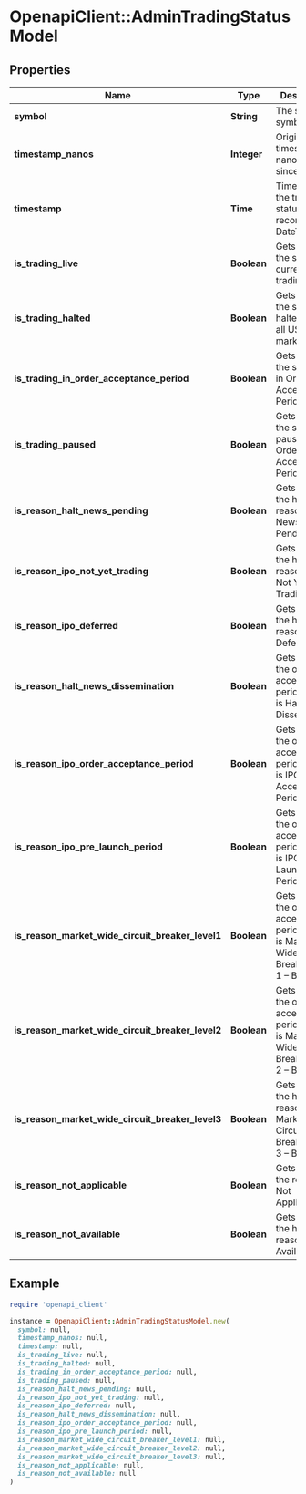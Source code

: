 # OpenapiClient::AdminTradingStatusModel

## Properties

| Name | Type | Description | Notes |
| ---- | ---- | ----------- | ----- |
| **symbol** | **String** | The stock symbol | [optional] |
| **timestamp_nanos** | **Integer** | Original timestamp in nanoseconds since epoch | [optional] |
| **timestamp** | **Time** | Time when the trading status was recorded as DateTime | [optional] |
| **is_trading_live** | **Boolean** | Gets whether the security is currently trading on IEX | [optional] |
| **is_trading_halted** | **Boolean** | Gets whether the security is halted across all US equity markets | [optional] |
| **is_trading_in_order_acceptance_period** | **Boolean** | Gets whether the security is in Order Acceptance Period on IEX | [optional] |
| **is_trading_paused** | **Boolean** | Gets whether the security is paused and in Order Acceptance Period on IEX | [optional] |
| **is_reason_halt_news_pending** | **Boolean** | Gets whether the halt reason is News Pending | [optional] |
| **is_reason_ipo_not_yet_trading** | **Boolean** | Gets whether the halt reason is IPO Not Yet Trading | [optional] |
| **is_reason_ipo_deferred** | **Boolean** | Gets whether the halt reason is IPO Deferred | [optional] |
| **is_reason_halt_news_dissemination** | **Boolean** | Gets whether the order acceptance period reason is Halt News Dissemination | [optional] |
| **is_reason_ipo_order_acceptance_period** | **Boolean** | Gets whether the order acceptance period reason is IPO Order Acceptance Period | [optional] |
| **is_reason_ipo_pre_launch_period** | **Boolean** | Gets whether the order acceptance period reason is IPO Pre-Launch Period | [optional] |
| **is_reason_market_wide_circuit_breaker_level1** | **Boolean** | Gets whether the order acceptance period reason is Market-Wide Circuit Breaker Level 1 – Breached | [optional] |
| **is_reason_market_wide_circuit_breaker_level2** | **Boolean** | Gets whether the order acceptance period reason is Market-Wide Circuit Breaker Level 2 – Breached | [optional] |
| **is_reason_market_wide_circuit_breaker_level3** | **Boolean** | Gets whether the halt reason is Market-Wide Circuit Breaker Level 3 – Breached | [optional] |
| **is_reason_not_applicable** | **Boolean** | Gets whether the reason is Not Applicable | [optional] |
| **is_reason_not_available** | **Boolean** | Gets whether the halt reason is Not Available | [optional] |

## Example

```ruby
require 'openapi_client'

instance = OpenapiClient::AdminTradingStatusModel.new(
  symbol: null,
  timestamp_nanos: null,
  timestamp: null,
  is_trading_live: null,
  is_trading_halted: null,
  is_trading_in_order_acceptance_period: null,
  is_trading_paused: null,
  is_reason_halt_news_pending: null,
  is_reason_ipo_not_yet_trading: null,
  is_reason_ipo_deferred: null,
  is_reason_halt_news_dissemination: null,
  is_reason_ipo_order_acceptance_period: null,
  is_reason_ipo_pre_launch_period: null,
  is_reason_market_wide_circuit_breaker_level1: null,
  is_reason_market_wide_circuit_breaker_level2: null,
  is_reason_market_wide_circuit_breaker_level3: null,
  is_reason_not_applicable: null,
  is_reason_not_available: null
)
```


